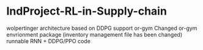 # IndProject-RL-in-Supply-chain

wolpertinger architecture based on DDPG support or-gym
Changed or-gym envrionment package (inventory management file has been changed)
runnable RNN + DDPG/PPO code
